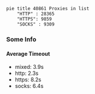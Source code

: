 
```mermaid
pie title 40861 Proxies in list
    "HTTP" : 28365
    "HTTPS": 9859
    "SOCKS" : 9309
```

### Some Info
#### Average Timeout

- mixed: 3.9s
- http: 2.3s
- https: 8.2s
- socks: 6.4s